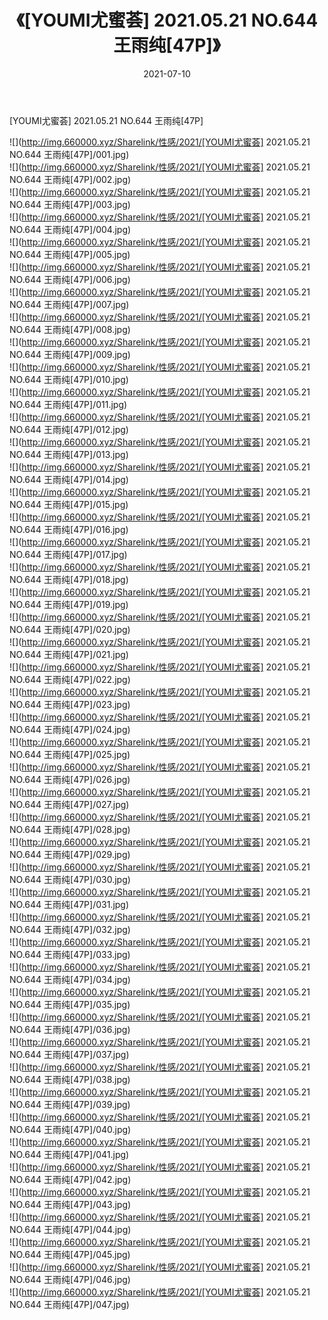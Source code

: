 ﻿---
layout: post
title:  《[YOUMI尤蜜荟] 2021.05.21 NO.644 王雨纯[47P]》
date:   2021-07-10
img: http://img.660000.xyz/Sharelink/性感/2021/[YOUMI尤蜜荟] 2021.05.21 NO.644 王雨纯[47P]/000.jpg
categories: [美女, 清纯, 唯美]
---

[YOUMI尤蜜荟] 2021.05.21 NO.644 王雨纯[47P]

  ![](http://img.660000.xyz/Sharelink/性感/2021/[YOUMI尤蜜荟] 2021.05.21 NO.644 王雨纯[47P]/001.jpg) <br> ![](http://img.660000.xyz/Sharelink/性感/2021/[YOUMI尤蜜荟] 2021.05.21 NO.644 王雨纯[47P]/002.jpg) <br> ![](http://img.660000.xyz/Sharelink/性感/2021/[YOUMI尤蜜荟] 2021.05.21 NO.644 王雨纯[47P]/003.jpg) <br> ![](http://img.660000.xyz/Sharelink/性感/2021/[YOUMI尤蜜荟] 2021.05.21 NO.644 王雨纯[47P]/004.jpg) <br> ![](http://img.660000.xyz/Sharelink/性感/2021/[YOUMI尤蜜荟] 2021.05.21 NO.644 王雨纯[47P]/005.jpg) <br> ![](http://img.660000.xyz/Sharelink/性感/2021/[YOUMI尤蜜荟] 2021.05.21 NO.644 王雨纯[47P]/006.jpg) <br> ![](http://img.660000.xyz/Sharelink/性感/2021/[YOUMI尤蜜荟] 2021.05.21 NO.644 王雨纯[47P]/007.jpg) <br> ![](http://img.660000.xyz/Sharelink/性感/2021/[YOUMI尤蜜荟] 2021.05.21 NO.644 王雨纯[47P]/008.jpg) <br> ![](http://img.660000.xyz/Sharelink/性感/2021/[YOUMI尤蜜荟] 2021.05.21 NO.644 王雨纯[47P]/009.jpg) <br> ![](http://img.660000.xyz/Sharelink/性感/2021/[YOUMI尤蜜荟] 2021.05.21 NO.644 王雨纯[47P]/010.jpg) <br> ![](http://img.660000.xyz/Sharelink/性感/2021/[YOUMI尤蜜荟] 2021.05.21 NO.644 王雨纯[47P]/011.jpg) <br> ![](http://img.660000.xyz/Sharelink/性感/2021/[YOUMI尤蜜荟] 2021.05.21 NO.644 王雨纯[47P]/012.jpg) <br> ![](http://img.660000.xyz/Sharelink/性感/2021/[YOUMI尤蜜荟] 2021.05.21 NO.644 王雨纯[47P]/013.jpg) <br> ![](http://img.660000.xyz/Sharelink/性感/2021/[YOUMI尤蜜荟] 2021.05.21 NO.644 王雨纯[47P]/014.jpg) <br> ![](http://img.660000.xyz/Sharelink/性感/2021/[YOUMI尤蜜荟] 2021.05.21 NO.644 王雨纯[47P]/015.jpg) <br> ![](http://img.660000.xyz/Sharelink/性感/2021/[YOUMI尤蜜荟] 2021.05.21 NO.644 王雨纯[47P]/016.jpg) <br> ![](http://img.660000.xyz/Sharelink/性感/2021/[YOUMI尤蜜荟] 2021.05.21 NO.644 王雨纯[47P]/017.jpg) <br> ![](http://img.660000.xyz/Sharelink/性感/2021/[YOUMI尤蜜荟] 2021.05.21 NO.644 王雨纯[47P]/018.jpg) <br> ![](http://img.660000.xyz/Sharelink/性感/2021/[YOUMI尤蜜荟] 2021.05.21 NO.644 王雨纯[47P]/019.jpg) <br> ![](http://img.660000.xyz/Sharelink/性感/2021/[YOUMI尤蜜荟] 2021.05.21 NO.644 王雨纯[47P]/020.jpg) <br> ![](http://img.660000.xyz/Sharelink/性感/2021/[YOUMI尤蜜荟] 2021.05.21 NO.644 王雨纯[47P]/021.jpg) <br> ![](http://img.660000.xyz/Sharelink/性感/2021/[YOUMI尤蜜荟] 2021.05.21 NO.644 王雨纯[47P]/022.jpg) <br> ![](http://img.660000.xyz/Sharelink/性感/2021/[YOUMI尤蜜荟] 2021.05.21 NO.644 王雨纯[47P]/023.jpg) <br> ![](http://img.660000.xyz/Sharelink/性感/2021/[YOUMI尤蜜荟] 2021.05.21 NO.644 王雨纯[47P]/024.jpg) <br> ![](http://img.660000.xyz/Sharelink/性感/2021/[YOUMI尤蜜荟] 2021.05.21 NO.644 王雨纯[47P]/025.jpg) <br> ![](http://img.660000.xyz/Sharelink/性感/2021/[YOUMI尤蜜荟] 2021.05.21 NO.644 王雨纯[47P]/026.jpg) <br> ![](http://img.660000.xyz/Sharelink/性感/2021/[YOUMI尤蜜荟] 2021.05.21 NO.644 王雨纯[47P]/027.jpg) <br> ![](http://img.660000.xyz/Sharelink/性感/2021/[YOUMI尤蜜荟] 2021.05.21 NO.644 王雨纯[47P]/028.jpg) <br> ![](http://img.660000.xyz/Sharelink/性感/2021/[YOUMI尤蜜荟] 2021.05.21 NO.644 王雨纯[47P]/029.jpg) <br> ![](http://img.660000.xyz/Sharelink/性感/2021/[YOUMI尤蜜荟] 2021.05.21 NO.644 王雨纯[47P]/030.jpg) <br> ![](http://img.660000.xyz/Sharelink/性感/2021/[YOUMI尤蜜荟] 2021.05.21 NO.644 王雨纯[47P]/031.jpg) <br> ![](http://img.660000.xyz/Sharelink/性感/2021/[YOUMI尤蜜荟] 2021.05.21 NO.644 王雨纯[47P]/032.jpg) <br> ![](http://img.660000.xyz/Sharelink/性感/2021/[YOUMI尤蜜荟] 2021.05.21 NO.644 王雨纯[47P]/033.jpg) <br> ![](http://img.660000.xyz/Sharelink/性感/2021/[YOUMI尤蜜荟] 2021.05.21 NO.644 王雨纯[47P]/034.jpg) <br> ![](http://img.660000.xyz/Sharelink/性感/2021/[YOUMI尤蜜荟] 2021.05.21 NO.644 王雨纯[47P]/035.jpg) <br> ![](http://img.660000.xyz/Sharelink/性感/2021/[YOUMI尤蜜荟] 2021.05.21 NO.644 王雨纯[47P]/036.jpg) <br> ![](http://img.660000.xyz/Sharelink/性感/2021/[YOUMI尤蜜荟] 2021.05.21 NO.644 王雨纯[47P]/037.jpg) <br> ![](http://img.660000.xyz/Sharelink/性感/2021/[YOUMI尤蜜荟] 2021.05.21 NO.644 王雨纯[47P]/038.jpg) <br> ![](http://img.660000.xyz/Sharelink/性感/2021/[YOUMI尤蜜荟] 2021.05.21 NO.644 王雨纯[47P]/039.jpg) <br> ![](http://img.660000.xyz/Sharelink/性感/2021/[YOUMI尤蜜荟] 2021.05.21 NO.644 王雨纯[47P]/040.jpg) <br> ![](http://img.660000.xyz/Sharelink/性感/2021/[YOUMI尤蜜荟] 2021.05.21 NO.644 王雨纯[47P]/041.jpg) <br> ![](http://img.660000.xyz/Sharelink/性感/2021/[YOUMI尤蜜荟] 2021.05.21 NO.644 王雨纯[47P]/042.jpg) <br> ![](http://img.660000.xyz/Sharelink/性感/2021/[YOUMI尤蜜荟] 2021.05.21 NO.644 王雨纯[47P]/043.jpg) <br> ![](http://img.660000.xyz/Sharelink/性感/2021/[YOUMI尤蜜荟] 2021.05.21 NO.644 王雨纯[47P]/044.jpg) <br> ![](http://img.660000.xyz/Sharelink/性感/2021/[YOUMI尤蜜荟] 2021.05.21 NO.644 王雨纯[47P]/045.jpg) <br> ![](http://img.660000.xyz/Sharelink/性感/2021/[YOUMI尤蜜荟] 2021.05.21 NO.644 王雨纯[47P]/046.jpg) <br> ![](http://img.660000.xyz/Sharelink/性感/2021/[YOUMI尤蜜荟] 2021.05.21 NO.644 王雨纯[47P]/047.jpg) <br>